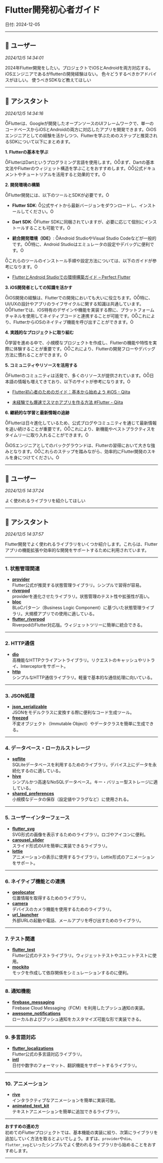 # Flutter開発初心者ガイド

日付: 2024-12-05

---

## 👤 ユーザー
*2024/12/5 14:34:01*

2024年Flutter開発をしたい。プロジェクトでiOSとAndroidを両方対応する。
iOSエンジニアであるがflutterの開発経験はない。
色々どうするべきかアドバイスがほしい。
使うべきSDKなど教えてほしい

---

## 🤖 アシスタント
*2024/12/5 14:34:16*

Flutterは、Googleが開発したオープンソースのUIフレームワークで、単一のコードベースからiOSとAndroidの両方に対応したアプリを開発できます。iOSエンジニアとしての経験を活かしつつ、Flutterを学ぶためのステップと推奨されるSDKについて以下にまとめます。

**1. Flutterの基本を学ぶ**

FlutterはDartというプログラミング言語を使用します。まず、Dartの基本文法やFlutterのウィジェット構造を学ぶことをおすすめします。公式ドキュメントやチュートリアルを活用すると効果的です。

**2. 開発環境の構築**

Flutter開発には、以下のツールとSDKが必要です。

- **Flutter SDK**: 公式サイトから最新バージョンをダウンロードし、インストールしてください。

- **Dart SDK**: Flutter SDKに同梱されていますが、必要に応じて個別にインストールすることも可能です。

- **統合開発環境（IDE）**: Android StudioやVisual Studio Codeなどが一般的です。特に、Android Studioはエミュレータの設定やデバッグに便利です。

これらのツールのインストール手順や設定方法については、以下のガイドが参考になります。

- [FlutterとAndroid Studioでの環境構築ガイド – Perfect Flutter](https://perfectflutter.com/367/flutter%E3%81%A8android-studio%E3%81%A7%E3%81%AE%E7%92%B0%E5%A2%83%E6%A7%8B%E7%AF%89%E3%82%AC%E3%82%A4%E3%83%89/)

**3. iOS開発者としての知識を活かす**

iOS開発の経験は、Flutterでの開発においても大いに役立ちます。特に、UI/UXの設計やアプリのライフサイクルに関する知識は共通しています。Flutterでは、iOS特有のデザインや機能を実装する際に、プラットフォームチャネルを使用してネイティブコードと連携することが可能です。これにより、FlutterからiOSのネイティブ機能を呼び出すことができます。

**4. 実践的なプロジェクトに取り組む**

学習を進める中で、小規模なプロジェクトを作成し、Flutterの機能や特性を実際に体験することが重要です。これにより、Flutterの開発フローやデバッグ方法に慣れることができます。

**5. コミュニティやリソースを活用する**

Flutterのコミュニティは活発で、多くのリソースが提供されています。日本語の情報も増えてきており、以下のサイトが参考になります。

- [Flutter初心者のためのガイド：基本から始めよう #iOS - Qiita](https://qiita.com/NegishiS/items/1b7ba800908929adfdd2)

- [未経験でも爆速でスマホアプリを作る方法 #Flutter - Qiita](https://qiita.com/kominato_slj/items/d12b0fdbca6252a9ab91)

**6. 継続的な学習と最新情報の追跡**

Flutterは日々進化しているため、公式ブログやコミュニティを通じて最新情報を追い続けることが重要です。これにより、新機能やベストプラクティスをタイムリーに取り入れることができます。

iOSエンジニアとしてのバックグラウンドは、Flutterの習得において大きな強みとなります。これらのステップを踏みながら、効率的にFlutter開発のスキルを身につけてください。

---

## 👤 ユーザー
*2024/12/5 14:37:24*

よく使われるライブラリを紹介してほしい

---

## 🤖 アシスタント
*2024/12/5 14:37:57*

Flutter開発でよく使われるライブラリをいくつか紹介します。これらは、Flutterアプリの機能拡張や効率的な開発をサポートするために利用されています。

---

### **1. 状態管理関連**
- **[provider](https://pub.dev/packages/provider)**  
  Flutter公式が推奨する状態管理ライブラリ。シンプルで習得が容易。
- **[riverpod](https://pub.dev/packages/riverpod)**  
  providerを進化させたライブラリ。状態管理のテスト性や拡張性が高い。
- **[bloc](https://pub.dev/packages/flutter_bloc)**  
  BLoCパターン（Business Logic Component）に基づいた状態管理ライブラリ。大規模アプリでの使用に適している。
- **[flutter_riverpod](https://pub.dev/packages/flutter_riverpod)**  
  RiverpodのFlutter対応版。ウィジェットツリーに簡単に統合できる。

---

### **2. HTTP通信**
- **[dio](https://pub.dev/packages/dio)**  
  高機能なHTTPクライアントライブラリ。リクエストのキャッシュやリトライ、Interceptorをサポート。
- **[http](https://pub.dev/packages/http)**  
  シンプルなHTTP通信ライブラリ。軽量で基本的な通信処理に向いている。

---

### **3. JSON処理**
- **[json_serializable](https://pub.dev/packages/json_serializable)**  
  JSONをモデルクラスに変換する際に便利なコード生成ツール。
- **[freezed](https://pub.dev/packages/freezed)**  
  不変オブジェクト（Immutable Object）やデータクラスを簡単に生成できる。

---

### **4. データベース・ローカルストレージ**
- **[sqflite](https://pub.dev/packages/sqflite)**  
  SQLiteデータベースを利用するためのライブラリ。デバイス上にデータを永続化するのに適している。
- **[hive](https://pub.dev/packages/hive)**  
  シンプルかつ高速なNoSQLデータベース。キー・バリュー型ストレージに適している。
- **[shared_preferences](https://pub.dev/packages/shared_preferences)**  
  小規模なデータの保存（設定値やフラグなど）に使用される。

---

### **5. ユーザーインターフェース**
- **[flutter_svg](https://pub.dev/packages/flutter_svg)**  
  SVG形式の画像を表示するためのライブラリ。ロゴやアイコンに便利。
- **[carousel_slider](https://pub.dev/packages/carousel_slider)**  
  スライド形式のUIを簡単に実装できるライブラリ。
- **[lottie](https://pub.dev/packages/lottie)**  
  アニメーションの表示に使用するライブラリ。Lottie形式のアニメーションをサポート。

---

### **6. ネイティブ機能との連携**
- **[geolocator](https://pub.dev/packages/geolocator)**  
  位置情報を取得するためのライブラリ。
- **[camera](https://pub.dev/packages/camera)**  
  デバイスのカメラ機能を使用するためのライブラリ。
- **[url_launcher](https://pub.dev/packages/url_launcher)**  
  外部URLの起動や電話、メールアプリを呼び出すためのライブラリ。

---

### **7. テスト関連**
- **[flutter_test](https://api.flutter.dev/flutter/flutter_test/flutter_test-library.html)**  
  Flutter公式のテストライブラリ。ウィジェットテストやユニットテストに使用。
- **[mockito](https://pub.dev/packages/mockito)**  
  モックを作成して依存関係をシミュレーションするのに便利。

---

### **8. 通知機能**
- **[firebase_messaging](https://pub.dev/packages/firebase_messaging)**  
  Firebase Cloud Messaging（FCM）を利用したプッシュ通知の実装。
- **[awesome_notifications](https://pub.dev/packages/awesome_notifications)**  
  ローカルおよびプッシュ通知をカスタマイズ可能な形で実装できる。

---

### **9. 多言語対応**
- **[flutter_localizations](https://api.flutter.dev/flutter/flutter_localizations/flutter_localizations-library.html)**  
  Flutter公式の多言語対応ライブラリ。
- **[intl](https://pub.dev/packages/intl)**  
  日付や数字のフォーマット、翻訳機能をサポートするライブラリ。

---

### **10. アニメーション**
- **[rive](https://pub.dev/packages/rive)**  
  インタラクティブなアニメーションを簡単に実装可能。
- **[animated_text_kit](https://pub.dev/packages/animated_text_kit)**  
  テキストアニメーションを簡単に追加できるライブラリ。

---

**おすすめの進め方**  
初めてのFlutterプロジェクトでは、基本機能の実装に絞り、次第にライブラリを追加していく方法を取るとよいでしょう。まずは、`provider`や`dio`、`flutter_svg`といったシンプルでよく使われるライブラリから始めることをおすすめします。

---
